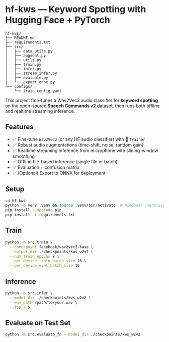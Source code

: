 # hf-kws — Keyword Spotting with Hugging Face + PyTorch
```
hf-kws/
├── README.md
├── requirements.txt
├── src/
│   ├── data_utils.py
│   ├── augment.py
│   ├── utils.py
│   ├── train.py
│   ├── infer.py
│   ├── stream_infer.py
│   ├── evaluate.py
│   └── export_onnx.py
└── configs/
    └── train_config.yaml
```
This project fine-tunes a Wav2Vec2 audio classifier for **keyword spotting** on the
open-source **Speech Commands v2** dataset, then runs both offline and realtime streaming inference.

## Features
- ✅ Fine-tune `Wav2Vec2` (or any HF audio classifier) with 🤗 `Trainer`
- ✅ Robust audio augmentations (time-shift, noise, random gain)
- ✅ Realtime streaming inference from microphone with sliding-window smoothing
- ✅ Offline file-based inference (single file or batch)
- ✅ Evaluation + confusion matrix
- ✅ (Optional) Export to ONNX for deployment

## Setup
```bash
cd hf-kws
python -m venv .venv && source .venv/bin/activate  # Windows: .venv\Scripts\activate
pip install --upgrade pip
pip install -r requirements.txt
```

## Train 
```bash
python -m src.train \
  --checkpoint facebook/wav2vec2-base \
  --output_dir ./checkpoints/kws_w2v2 \
  --num_train_epochs 8 \
  --per_device_train_batch_size 16 \
  --per_device_eval_batch_size 16

```

## Inference 
```bash
python -m src.infer \
  --model_dir ./checkpoints/kws_w2v2 \
  --wav_path /path/to/your.wav \
  --top_k 5
```

## Evaluate on Test Set
```bash
python -m src.evaluate_fn --model_dir ./checkpoints/kws_w2v2
```